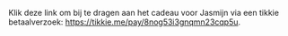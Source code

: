 Klik deze link om bij te dragen aan het cadeau voor Jasmijn via een tikkie betaalverzoek: <https://tikkie.me/pay/8nog53i3gnqmn23cqp5u>.
